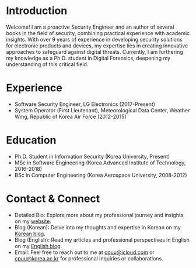 # Introduction
Welcome! I am a proactive Security Engineer and an author of several books in the field of security, combining practical experience with academic insights. With over 9 years of experience in developing security solutions for electronic products and devices, my expertise lies in creating innovative approaches to safeguard against digital threats. Currently, I am furthering my knowledge as a Ph.D. student in Digital Forensics, deepening my understanding of this critical field.

# Experience
- Software Security Engineer, LG Electronics (2017-Present)
- System Operator (First Lieutenant), Meteorological Data Center, Weather Wing, Republic of Korea Air Force (2012-2015)


# Education
- Ph.D. Student in Information Security (Korea University, Present)
- MSc in Software Engineering (Korea Advanced Institute of Technology, 2016-2018)
- BSc in Computer Engineering (Korea Aerospace University, 2008-2012)

# Contact & Connect
- Detailed Bio: Explore more about my professional journey and insights on my [website](https://cpuu.github.io/).
- Blog (Korean): Delve into my thoughts and expertise in Korean on my [Korean blog](https://cpuu.postype.com).
- Blog (English): Read my articles and professional perspectives in English on my [English blog](https://cpuu.hashnode.dev).
- Email: Feel free to reach out to me at cpuu@icloud.com or cpuu@korea.ac.kr for professional inquiries or collaborations.